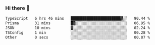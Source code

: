 ### Hi there 🌱
<!--START_SECTION:waka-->

```txt
TypeScript   6 hrs 46 mins   ██████████████████████▓░░   90.44 %
Prisma       31 mins         █▓░░░░░░░░░░░░░░░░░░░░░░░   06.95 %
JSON         10 mins         ▓░░░░░░░░░░░░░░░░░░░░░░░░   02.24 %
TSConfig     1 min           ░░░░░░░░░░░░░░░░░░░░░░░░░   00.28 %
Other        0 secs          ░░░░░░░░░░░░░░░░░░░░░░░░░   00.07 %
```

<!--END_SECTION:waka-->
<!--
**Dieg0raf/Dieg0raf** is a ✨ _special_ ✨ repository because its `README.md` (this file) appears on your GitHub profile.

Here are some ideas to get you started:

- 🔭 I’m currently working on ...
- 🌱 I’m currently learning ...
- 👯 I’m looking to collaborate on ...
- 🤔 I’m looking for help with ...
- 💬 Ask me about ...
- 📫 How to reach me: ...
- 😄 Pronouns: ...
- ⚡ Fun fact: ...
-->

